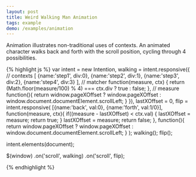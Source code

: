 ```yaml
---
layout: post
title: Weird Walking Man Animation
tags: example
demo: /examples/animation
---
```


Animation illustrates non-traditional uses of contexts. An animated character walks back and forth with the scroll position, cycling through 4 possibilities.



{% highlight js %}
var intent = new Intention,
   walking = intent.responsive({
      // contexts
      [
         {name:'step1', div:0},
         {name:'step2', div:1},
         {name:'step3', div:2},
         {name:'step4', div:3}
      ],
      // matcher
      function(measure, ctx) {
         return (Math.floor(measure/100) % 4) === ctx.div ? true : false;
      },
      // measure
      function(){
         return widnow.pageXOffset ? window.pageXOffset : window.document.documentElement.scrollLeft;
      }
   }),
   lastXOffset = 0,
   flip = intent.responsive(
      [{name:'back', val:0},
       {name:'forth', val:1/0}],
      function(measure, ctx){
         if((measure - lastXOffset) < ctx.val) {
            lastXOffset = measure;
            return true;
         }
         lastXOffset = measure;
         return false;
      },
      function(){
         return window.pageXOffset ? window.pageXOffset : window.document.documentElement.scrollLeft;
      }
   );
walking();
flip();

intent.elements(document);

$(window)
   .on('scroll', walking)
   .on('scroll', flip);

{% endhighlight %}
